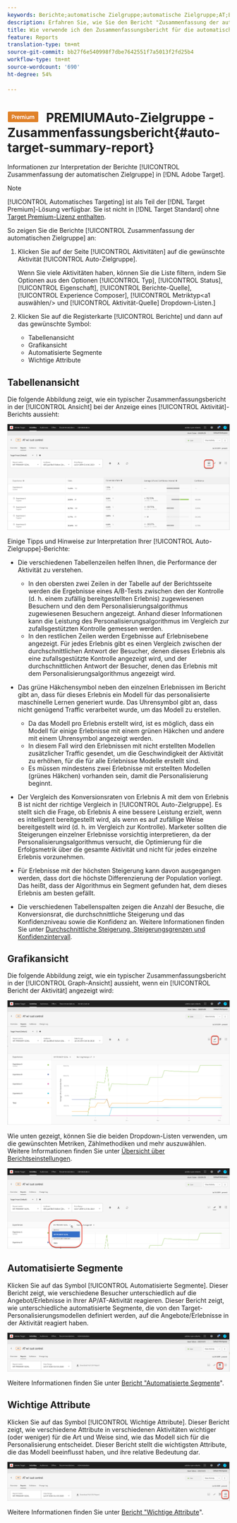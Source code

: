 ```yaml
---
keywords: Berichte;automatische Zielgruppe;automatische Zielgruppe;AT;Bericht
description: Erfahren Sie, wie Sie den Bericht "Zusammenfassung der automatischen Zielgruppe"in Adobe Target interpretieren. Sie können in diesem Bericht zu den Berichten zu automatisierten Segmenten und wichtigen Attributen wechseln.
title: Wie verwende ich den Zusammenfassungsbericht für die automatische Zielgruppe?
feature: Reports
translation-type: tm+mt
source-git-commit: bb27f6e540998f7dbe7642551f7a5013f2fd25b4
workflow-type: tm+mt
source-wordcount: '690'
ht-degree: 54%

---
```



# ![](/help/assets/premium.png) PREMIUMAuto-Zielgruppe - Zusammenfassungsbericht{#auto-target-summary-report}

Informationen zur Interpretation der Berichte [!UICONTROL Zusammenfassung der automatischen Zielgruppe] in [!DNL Adobe Target].

>[!NOTE]
>
>[!UICONTROL Automatisches Targeting] ist als Teil der [!DNL Target Premium]-Lösung verfügbar. Sie ist nicht in [!DNL Target Standard] ohne [Target Premium-Lizenz enthalten](/help/c-intro/intro.md#premium).

So zeigen Sie die Berichte [!UICONTROL Zusammenfassung der automatischen Zielgruppe] an:

1. Klicken Sie auf der Seite [!UICONTROL Aktivitäten] auf die gewünschte Aktivität [!UICONTROL Auto-Zielgruppe].

   Wenn Sie viele Aktivitäten haben, können Sie die Liste filtern, indem Sie Optionen aus den Optionen [!UICONTROL Typ], [!UICONTROL Status], [!UICONTROL Eigenschaft], [!UICONTROL Berichte-Quelle], [!UICONTROL Experience Composer], [!UICONTROL Metriktyp&lt;a1 auswählen/> und [!UICONTROL Aktivität-Quelle] Dropdown-Listen.]

1. Klicken Sie auf die Registerkarte [!UICONTROL Berichte] und dann auf das gewünschte Symbol:

   * Tabellenansicht 
   * Grafikansicht
   * Automatisierte Segmente
   * Wichtige Attribute

## Tabellenansicht 

Die folgende Abbildung zeigt, wie ein typischer Zusammenfassungsbericht in der [!UICONTROL Ansicht] bei der Anzeige eines [!UICONTROL Aktivität]-Berichts aussieht:

![Bericht zur automatischen Zielgruppe der Ansicht von Tabellen](/help/c-reports/assets/at-table-view.png)

Einige Tipps und Hinweise zur Interpretation Ihrer [!UICONTROL Auto-Zielgruppe]-Berichte:

* Die verschiedenen Tabellenzeilen helfen Ihnen, die Performance der Aktivität zu verstehen.

   * In den obersten zwei Zeilen in der Tabelle auf der Berichtsseite werden die Ergebnisse eines A/B-Tests zwischen den der Kontrolle (d. h. einem zufällig bereitgestellten Erlebnis) zugewiesenen Besuchern und den dem Personalisierungsalgorithmus zugewiesenen Besuchern angezeigt. Anhand dieser Informationen kann die Leistung des Personalisierungsalgorithmus im Vergleich zur zufallsgestützten Kontrolle gemessen werden.
   * In den restlichen Zeilen werden Ergebnisse auf Erlebnisebene angezeigt. Für jedes Erlebnis gibt es einen Vergleich zwischen der durchschnittlichen Antwort der Besucher, denen dieses Erlebnis als eine zufallsgestützte Kontrolle angezeigt wird, und der durchschnittlichen Antwort der Besucher, denen das Erlebnis mit dem Personalisierungsalgorithmus angezeigt wird.

* Das grüne Häkchensymbol neben den einzelnen Erlebnissen im Bericht gibt an, dass für dieses Erlebnis ein Modell für das personalisierte maschinelle Lernen generiert wurde. Das Uhrensymbol gibt an, dass nicht genügend Traffic verarbeitet wurde, um das Modell zu erstellen.

   * Da das Modell pro Erlebnis erstellt wird, ist es möglich, dass ein Modell für einige Erlebnisse mit einem grünen Häkchen und andere mit einem Uhrensymbol angezeigt werden.
   * In diesem Fall wird den Erlebnissen mit nicht erstellten Modellen zusätzlicher Traffic gesendet, um die Geschwindigkeit der Aktivität zu erhöhen, für die für alle Erlebnisse Modelle erstellt sind.
   * Es müssen mindestens zwei Erlebnisse mit erstellten Modellen (grünes Häkchen) vorhanden sein, damit die Personalisierung beginnt.

* Der Vergleich des Konversionsraten von Erlebnis A mit dem von Erlebnis B ist nicht der richtige Vergleich in [!UICONTROL Auto-Zielgruppe]. Es stellt sich die Frage, ob Erlebnis A eine bessere Leistung erzielt, wenn es intelligent bereitgestellt wird, als wenn es auf zufällige Weise bereitgestellt wird (d. h. im Vergleich zur Kontrolle). Marketer sollten die Steigerungen einzelner Erlebnisse vorsichtig interpretieren, da der Personalisierungsalgorithmus versucht, die Optimierung für die Erfolgsmetrik über die gesamte Aktivität und nicht für jedes einzelne Erlebnis vorzunehmen.
* Für Erlebnisse mit der höchsten Steigerung kann davon ausgegangen werden, dass dort die höchste Differenzierung der Population vorliegt. Das heißt, dass der Algorithmus ein Segment gefunden hat, dem dieses Erlebnis am besten gefällt.
* Die verschiedenen Tabellenspalten zeigen die Anzahl der Besuche, die Konversionsrat, die durchschnittliche Steigerung und das Konfidenzniveau sowie die Konfidenz an. Weitere Informationen finden Sie unter [Durchschnittliche Steigerung, Steigerungsgrenzen und Konfidenzintervall](/help/c-reports/c-report-settings/average-lift-bounds-and-confidence-interval.md).

## Grafikansicht

Die folgende Abbildung zeigt, wie ein typischer Zusammenfassungsbericht in der [!UICONTROL Graph-Ansicht] aussieht, wenn ein [!UICONTROL Bericht der Aktivität] angezeigt wird:

![Bericht zur Ansicht von Diagrammen mit automatischer Zielgruppe](/help/c-reports/assets/at-graph-view.png)

Wie unten gezeigt, können Sie die beiden Dropdown-Listen verwenden, um die gewünschten Metriken, Zählmethodiken und mehr auszuwählen. Weitere Informationen finden Sie unter [Übersicht über Berichtseinstellungen](/help/c-reports/c-report-settings/report-settings.md).

![Bericht zur Ansicht von Diagrammen mit automatischer Zielgruppe](/help/c-reports/assets/at-graph-view-2.png)

## Automatisierte Segmente

Klicken Sie auf das Symbol [!UICONTROL Automatisierte Segmente]. Dieser Bericht zeigt, wie verschiedene Besucher unterschiedlich auf die Angebot/Erlebnisse in Ihrer AP/AT-Aktivität reagieren. Dieser Bericht zeigt, wie unterschiedliche automatisierte Segmente, die von den Target-Personalisierungsmodellen definiert werden, auf die Angebote/Erlebnisse in der Aktivität reagiert haben.

![Symbol für automatisierte Segmente](/help/c-reports/assets/icon-automated-sements.png)

Weitere Informationen finden Sie unter [Bericht &quot;Automatisierte Segmente](/help/c-reports/c-personalization-insights-reports/automated-segments-report.md)&quot;.

## Wichtige Attribute

Klicken Sie auf das Symbol [!UICONTROL Wichtige Attribute]. Dieser Bericht zeigt, wie verschiedene Attribute in verschiedenen Aktivitäten wichtiger (oder weniger) für die Art und Weise sind, wie das Modell sich für die Personalisierung entscheidet. Dieser Bericht stellt die wichtigsten Attribute, die das Modell beeinflusst haben, und ihre relative Bedeutung dar.

![Symbol &quot;Wichtige Attribute&quot;](/help/c-reports/assets/icon-important-attributes.png)

Weitere Informationen finden Sie unter [Bericht &quot;Wichtige Attribute](/help/c-reports/c-personalization-insights-reports/important-attributes-report.md)&quot;.

